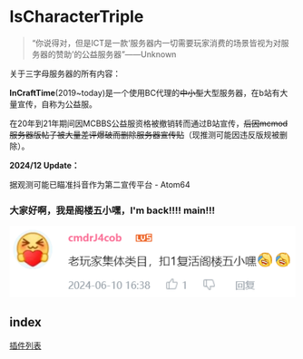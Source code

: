 # IsCharacterTriple
>“你说得对，但是ICT是一款‘服务器内一切需要玩家消费的场景皆视为对服务器的赞助’的公益服务器”——Unknown


关于三字母服务器的所有内容：

**InCraftTime**(2019~today)是一个使用BC代理的~~中小型~~大型服务器，在b站有大量宣传，自称为公益服。

在20年到21年期间因MCBBS公益服资格被撤销转而通过B站宣传，~~后因mcmod服务器版帖子被大量差评爆破而删除服务器宣传贴~~（现推测可能因违反版规被删除）。

**2024/12 Update：**

据观测可能已瞄准抖音作为第二宣传平台 - Atom64

### 大家好啊，我是阁楼五小嘿，I'm back!!!! main!!!
![image](https://github.com/IsCharacterTriple/IsCharacterTriple/blob/main/IMG/%E5%AD%A9%E5%AD%90%E4%BB%AC%E6%88%91%E5%9B%9E%E6%9D%A5%E4%BA%86%EF%BC%81%EF%BC%81.png?raw=true)

## index
[插件列表](ServerInfo.MD##插件列表)
